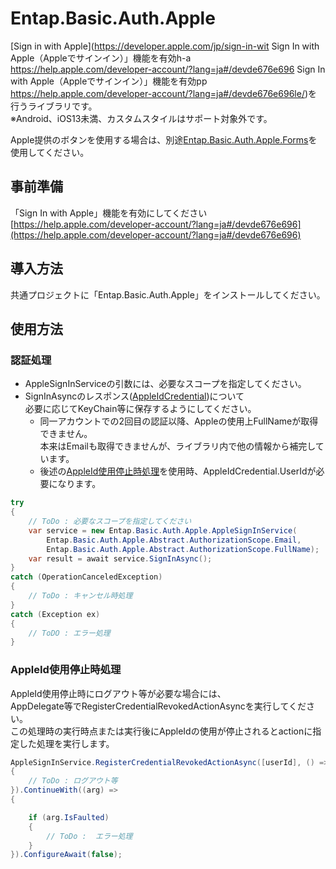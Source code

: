 ﻿# Entap.Basic.Auth.Apple  
[Sign in with Apple](https://developer.apple.com/jp/sign-in-wit
Sign In with Apple（Appleでサインイン）」機能を有効h-a
https://help.apple.com/developer-account/?lang=ja#/devde676e696
Sign In with Apple（Appleでサインイン）」機能を有効pp
https://help.apple.com/developer-account/?lang=ja#/devde676e696le/)を行うライブラリです。  
※Android、iOS13未満、カスタムスタイルはサポート対象外です。

Apple提供のボタンを使用する場合は、別途[Entap.Basic.Auth.Apple.Forms](https://github.com/entap/Entap.Basic/tree/main/Source/Entap.Basic.Auth.Apple.Forms/Entap.Basic.Auth.Apple.Forms.NuGet)を使用してください。


## 事前準備
「Sign In with Apple」機能を有効にしてください  
[https://help.apple.com/developer-account/?lang=ja#/devde676e696](https://help.apple.com/developer-account/?lang=ja#/devde676e696)

## 導入方法
共通プロジェクトに「Entap.Basic.Auth.Apple」をインストールしてください。  

## 使用方法
### 認証処理
* AppleSignInServiceの引数には、必要なスコープを指定してください。
* SignInAsyncのレスポンス([AppleIdCredential](../Entap.Basic.Auth.Apple.Abstract.AppleIdCredential))について  
必要に応じてKeyChain等に保存するようにしてください。
  * 同一アカウントでの2回目の認証以降、Appleの使用上FullNameが取得できません。  
  本来はEmailも取得できませんが、ライブラリ内で他の情報から補完しています。
  * 後述の[AppleId使用停止時処理](#appleid使用停止時処理)を使用時、AppleIdCredential.UserIdが必要になります。  
```csharp
try
{
    // ToDo : 必要なスコープを指定してください
    var service = new Entap.Basic.Auth.Apple.AppleSignInService(
        Entap.Basic.Auth.Apple.Abstract.AuthorizationScope.Email,
        Entap.Basic.Auth.Apple.Abstract.AuthorizationScope.FullName);
    var result = await service.SignInAsync();
}
catch (OperationCanceledException)
{
    // ToDo : キャンセル時処理
}
catch (Exception ex)
{
    // ToDO : エラー処理
}
```

### AppleId使用停止時処理  
AppleId使用停止時にログアウト等が必要な場合には、  
AppDelegate等でRegisterCredentialRevokedActionAsyncを実行してください。  
この処理時の実行時点または実行後にAppleIdの使用が停止されるとactionに指定した処理を実行します。
```csharp
AppleSignInService.RegisterCredentialRevokedActionAsync([userId], () =>
{
    // ToDo : ログアウト等
}).ContinueWith((arg) =>
{

    if (arg.IsFaulted)
    {
        // ToDo :  エラー処理
    }
}).ConfigureAwait(false);
```